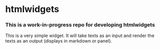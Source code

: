 # htmlwidgets 

### This is a work-in-progress repo for developing htmlwidgets


This is a very simple widget. It will take texts as an input and render the texts as an output (displays in markdown or panel).

